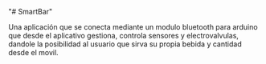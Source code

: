 "# SmartBar" 

Una aplicación que se conecta mediante un modulo bluetooth para arduino que desde el aplicativo gestiona, controla sensores y electrovalvulas, dandole la posibilidad al usuario que sirva su propia bebida y cantidad desde el movil.
